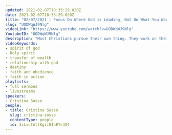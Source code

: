 ```yaml
---
updated: 2021-02-07T18:33:29.020Z
date: 2021-02-07T18:33:29.020Z
title: "02/07/2021 | Focus On Where God is Leading, Not On What You Want To Do (Pastor Cristina Sosso)"
slug: "UODWqWJ9Nlg"
videoLink: "https://www.youtube.com/watch?v=UODWqWJ9Nlg"
YoutubeID: "UODWqWJ9Nlg"
description: "Most Christians pursue their own thing. They work on their own schedule rather than on God's schedule. However this is a season where if we don't focus on what God is saying we will miss it big time. God's destiny is bigger than what we imagine for ourselves. Let us submit to Him. This sermon was delivered by Pastor Cris Sosso at Freedom Fellowship Church International on February 2, 2021."
videoKeywords:
- spirit of god
- holy spirit
- transfer of wealth
- relationship with god
- destiny
- faith and obedience
- faith in action
playlists:
- full sermons
- livestreams
speakers:
- Cristina Sosso
people:
- title: Cristina Sosso
  slug: cristina-sosso
  contentType: people
  id: 3zLvufAtlKgiiGIaEYs4S4
---
```


